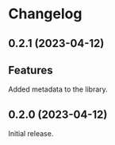 # Changelog

<!-- changelogging: start -->

## 0.2.1 (2023-04-12)

## Features

Added metadata to the library.

## 0.2.0 (2023-04-12)

Initial release.
